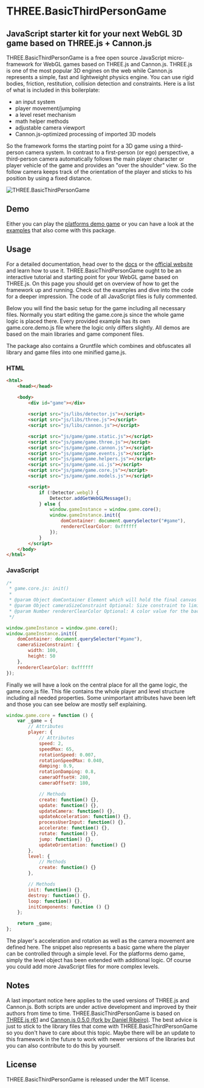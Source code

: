# THREE.BasicThirdPersonGame

## JavaScript starter kit for your next WebGL 3D game based on THREE.js + Cannon.js

THREE.BasicThirdPersonGame is a free open source JavaScript micro-framework for WebGL games based on THREE.js and Cannon.js. THREE.js is one of the most popular 3D engines on the web while Cannon.js represents a simple, fast and lightweight physics engine. You can use rigid bodies, friction, restitution, collision detection and constraints.
Here is a list of what is included in this boilerplate:

* an input system
* player movement/jumping
* a level reset mechanism
* math helper methods
* adjustable camera viewport
* Cannon.js-optimized processing of imported 3D models

So the framework forms the starting point for a 3D game using a third-person camera system. In contrast to a first-person (or ego) perspective, a third-person camera automatically follows the main player character or player vehicle of the game and provides an "over the shoulder" view. So the follow camera keeps track of the orientation of the player and sticks to his position by using a fixed distance.

![THREE.BasicThirdPersonGame](http://matthias-schuetz.github.io/three-basicthirdpersongame/three-basicthirdpersongame.png "THREE.BasicThirdPersonGame")

## Demo
Either you can play the <a href="http://matthiasschuetz.com/webgl-platforms-game">platforms demo game</a> or you can have a look at the <a href="http://matthiasschuetz.com/three-basicthirdpersongame/examples">examples</a> that also come with this package.

## Usage

For a detailed documentation, head over to the [docs](DOCS.md) or the <a href="http://matthiasschuetz.com/three-basicthirdpersongame/docs">official website</a> and learn how to use it. THREE.BasicThirdPersonGame ought to be an interactive tutorial and starting point for your WebGL game based on THREE.js. On this page you should get on overview of how to get the framework up and running. Check out the examples and dive into the code for a deeper impression. The code of all JavaScript files is fully commented.

Below you will find the basic setup for the game including all necessary files. Normally you start editing the game.core.js since the whole game logic is placed there. Every provided example has its own game.core.demo.js file where the logic only differs slightly. All demos are based on the main libraries and game component files.

The package also contains a Gruntfile which combines and obfuscates all library and game files into one minified game.js.

### HTML

```html
<html>
	<head></head>

	<body>
    	<div id="game"></div>
    
		<script src="js/libs/detector.js"></script>
		<script src="js/libs/three.js"></script>
		<script src="js/libs/cannon.js"></script>

		<script src="js/game/game.static.js"></script>
		<script src="js/game/game.three.js"></script>
		<script src="js/game/game.cannon.js"></script>
		<script src="js/game/game.events.js"></script>
		<script src="js/game/game.helpers.js"></script>
		<script src="js/game/game.ui.js"></script>
		<script src="js/game/game.core.js"></script>
		<script src="js/game/game.models.js"></script>

		<script>
			if (!Detector.webgl) {
				Detector.addGetWebGLMessage();
			} else {
				window.gameInstance = window.game.core();
				window.gameInstance.init({
					domContainer: document.querySelector("#game"),
					rendererClearColor: 0xffffff
				});
			}
		</script>
    </body>
</html>
```

### JavaScript

```javascript
/*
 * game.core.js: init()
 * 
 * @param Object domContainer Element which will hold the final canvas element of THREE.js
 * @param Object cameraSizeConstraint Optional: Size constraint to limit viewport e.g. for a user interface
 * @param Number rendererClearColor Optional: A color value for the background color of the THREE.js canvas
 */

window.gameInstance = window.game.core();
window.gameInstance.init({
	domContainer: document.querySelector("#game"),
    cameraSizeConstraint: {
    	width: 100,
        height: 50
    },
	rendererClearColor: 0xffffff
});
```

Finally we will have a look on the central place for all the game logic, the game.core.js file. This file contains the whole player and level structure including all needed properties. Some unimportant attributes have been left and those you can see below are mostly self explaining.

```javascript
window.game.core = function () {
    var _game = {
        // Attributes
        player: {
            // Attributes
            speed: 2,
            speedMax: 65,
            rotationSpeed: 0.007,
            rotationSpeedMax: 0.040,
            damping: 0.9,
            rotationDamping: 0.8,
            cameraOffsetH: 280,
            cameraOffsetV: 180,

            // Methods
            create: function() {},
            update: function() {},
            updateCamera: function() {},
            updateAcceleration: function() {},
            processUserInput: function() {},
            accelerate: function() {},
            rotate: function() {},
            jump: function() {},
            updateOrientation: function() {}
        },
        level: {
            // Methods
            create: function() {}
        },

        // Methods
        init: function() {},
        destroy: function() {},
        loop: function() {},
        initComponents: function () {}
    };

    return _game;
};
```

The player's acceleration and rotation as well as the camera movement are defined here. The snippet also represents a basic game where the player can be controlled through a simple level. For the platforms demo game, simply the level object has been extended with additional logic. Of course you could add more JavaScript files for more complex levels.

## Notes

A last important notice here applies to the used versions of THREE.js and Cannon.js. Both scripts are under active development and improved by their authors from time to time. THREE.BasicThirdPersonGame is based on <a href="https://github.com/mrdoob/three.js/tree/r61">THREE.js r61</a> and <a href="https://github.com/danielribeiro/cannon.js/">Cannon.js 0.5.0 (fork by Daniel Ribeiro)</a>. The best advice is just to stick to the library files that come with THREE.BasicThirdPersonGame so you don't have to care about this topic. Maybe there will be an update to this framework in the future to work with newer versions of the libraries but you can also contribute to do this by yourself.

## License

THREE.BasicThirdPersonGame is released under the MIT license.